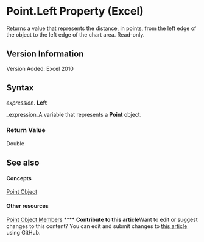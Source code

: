 
# Point.Left Property (Excel)

Returns a value that represents the distance, in points, from the left edge of the object to the left edge of the chart area. Read-only.


## Version Information

Version Added: Excel 2010 


## Syntax

 _expression_. **Left**

 _expression_A variable that represents a  **Point** object.


### Return Value

Double


## See also


#### Concepts


 [Point Object](48ed9aec-2d29-ec4d-8e55-fca13982c358.md)
#### Other resources


 [Point Object Members](a533258d-fc3b-9fe1-2a77-a55ecbe7bd7a.md)
****   **Contribute to this article**Want to edit or suggest changes to this content? You can edit and submit changes to  [this article](https://github.com/jhershey00/VBA_Excel_Test/OpenXMLCon/articles/e219f939-b714-1229-f847-433d7ce6e2f6.md) using GitHub.

